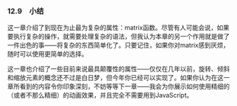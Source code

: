 ### 12.9　小结

这一章介绍了到现在为止最为复杂的属性：matrix函数。尽管有人可能会说，如果要执行复杂的操作，就需要处理复杂的语法，但我认为本章的另一个作用就是做了一件出色的事——将复杂的东西简单化了。只要记住，如果你对matrix感到厌烦，随时可以使用更简单的选择。

这一章也介绍了一些目前来说最具颠覆性的属性——仅仅在几年以前，旋转、倾斜和缩放元素的概念还不过是白日梦，但今年你已经可以实现了。如果你认为在这一章所看到的内容令你印象深刻，不妨等等下一章——我会为你展示如何使用精细的（或者不那么精细）的动画效果，并且完全不需要用到JavaScript。

